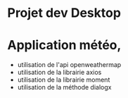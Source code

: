 # Projet dev Desktop

# Application météo,

- utilisation de l'api openweathermap
- utilisation de la librairie axios
- utilisation de la librairie moment
- utilisation de la méthode dialogx
